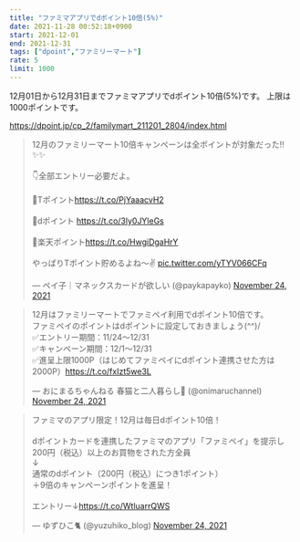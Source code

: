 ```yaml
---
title: "ファミマアプリでdポイント10倍(5%)"
date: 2021-11-28 00:52:18+0900
start: 2021-12-01
end: 2021-12-31
tags: ["dpoint","ファミリーマート"]
rate: 5
limit: 1000
---
```


12月01日から12月31日までファミマアプリでdポイント10倍(5%)です。
上限は1000ポイントです。

https://dpoint.jp/cp_2/familymart_211201_2804/index.html

<blockquote class="twitter-tweet"><p lang="ja" dir="ltr">12月のファミリーマート10倍キャンペーンは全ポイントが対象だった‼️✨✨<br><br>👇全部エントリー必要だよ。<br><br>🔻Tポイント<a href="https://t.co/PjYaaacvH2">https://t.co/PjYaaacvH2</a><br><br>🔻dポイント <a href="https://t.co/3ly0JYleGs">https://t.co/3ly0JYleGs</a><br><br>🔻楽天ポイント<a href="https://t.co/HwgiDgaHrY">https://t.co/HwgiDgaHrY</a><br><br>やっぱりTポイント貯めるよね〜✌️ <a href="https://t.co/yTYV066CFq">pic.twitter.com/yTYV066CFq</a></p>&mdash; ペイ子｜マネックスカードが欲しい (@paykapayko) <a href="https://twitter.com/paykapayko/status/1463516867809579010?ref_src=twsrc%5Etfw">November 24, 2021</a></blockquote> <script async src="https://platform.twitter.com/widgets.js" charset="utf-8"></script>
<blockquote class="twitter-tweet"><p lang="ja" dir="ltr">12月はファミリーマートでファミペイ利用でdポイント10倍です。<br>ファミペイのポイントはdポイントに設定しておきましょう(^^)/<br>✅エントリー期間：11/24～12/31<br>✅キャンペーン期間：12/1～12/31<br>✅進呈上限1000P（はじめてファミペイにdポイント連携させた方は2000P）<a href="https://t.co/fxIzt5we3L">https://t.co/fxIzt5we3L</a></p>&mdash; おにまるちゃんねる 春猫と二人暮らし🌸 (@onimaruchannel) <a href="https://twitter.com/onimaruchannel/status/1463312507108421632?ref_src=twsrc%5Etfw">November 24, 2021</a></blockquote> <script async src="https://platform.twitter.com/widgets.js" charset="utf-8"></script>
<blockquote class="twitter-tweet"><p lang="ja" dir="ltr">ファミマのアプリ限定！12月は毎日dポイント10倍！<br><br>dポイントカードを連携したファミマのアプリ「ファミペイ」を提示し200円（税込）以上のお買物をされた方全員<br>↓<br>通常のdポイント（200円（税込）につき1ポイント）<br>＋9倍のキャンペーンポイントを進呈！<br><br>エントリー↓<a href="https://t.co/WtluarrQWS">https://t.co/WtluarrQWS</a></p>&mdash; ゆずひこ🐈 (@yuzuhiko_blog) <a href="https://twitter.com/yuzuhiko_blog/status/1463312094456025089?ref_src=twsrc%5Etfw">November 24, 2021</a></blockquote> <script async src="https://platform.twitter.com/widgets.js" charset="utf-8"></script>
